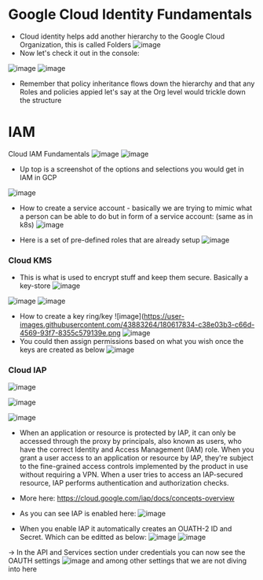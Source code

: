 # Google Cloud Identity Fundamentals
- Cloud identity helps add another hierarchy to the Google Cloud Organization, this is called Folders
![image](https://user-images.githubusercontent.com/43883264/179438253-74bbae3f-e9f3-48ac-8e43-51e264234041.png)
- Now let's check it out in the console:

![image](https://user-images.githubusercontent.com/43883264/179438387-b19523a4-be52-48cf-ace8-1a44fcc37703.png)
![image](https://user-images.githubusercontent.com/43883264/179438431-50c7f379-5a37-46cd-b741-0faf088a9ba6.png)

- Remember that policy inheritance flows down the hierarchy and that any Roles and policies appied let's say at the Org level would trickle down the structure

# IAM
Cloud IAM Fundamentals
![image](https://user-images.githubusercontent.com/43883264/180617268-38e686db-473d-4c8b-845f-87390873c9d6.png)
![image](https://user-images.githubusercontent.com/43883264/180617304-0922c1f3-031f-44b6-bfa4-7cc092c1e25b.png)
- Up top is a screenshot of the options and selections you would get in IAM in GCP

![image](https://user-images.githubusercontent.com/43883264/180617555-f1168728-5697-4496-9771-cfc02edaac2d.png)



- How to create a service account - basically we are trying to mimic what a person can be able to do but in form of a service account: (same as in k8s)
![image](https://user-images.githubusercontent.com/43883264/180617463-38541662-020a-4b0e-ac8e-8177eaa82879.png)

- Here is a set of pre-defined roles that are already setup
![image](https://user-images.githubusercontent.com/43883264/180617483-5f87ba09-6161-4bcd-bf3c-94cef92d6db0.png)

### Cloud KMS
- This is what is used to encrypt stuff and keep them secure. Basically a key-store
![image](https://user-images.githubusercontent.com/43883264/180617665-2ae8026e-4856-4c17-a33f-5f2c5fdf1f44.png)

![image](https://user-images.githubusercontent.com/43883264/180617700-a79e3dfe-6228-4da5-9696-836600a59209.png)
![image](https://user-images.githubusercontent.com/43883264/180617732-38e66bd2-bd2a-4d2b-b91a-21e39d3bbc26.png)
- How to create a key ring/key
![image](https://user-images.githubusercontent.com/43883264/180617834-c38e03b3-c66d-4569-93f7-8355c579139e.png
![image](https://user-images.githubusercontent.com/43883264/180617665-2ae8026e-4856-4c17-a33f-5f2c5fdf1f44.png)
- You could then assign permissions based on what you wish once the keys are created as below
![image](https://user-images.githubusercontent.com/43883264/180617880-d972145e-e4a1-464f-9cdf-3103b636214f.png)

### Cloud IAP
![image](https://user-images.githubusercontent.com/43883264/180617905-19b8e441-34e7-4cd3-a92a-8dc724b5e189.png)

![image](https://user-images.githubusercontent.com/43883264/180618226-a19fd825-e4ed-4460-8b2d-6b9a718964a2.png)

![image](https://user-images.githubusercontent.com/43883264/180618342-ebf632c8-258c-4682-b26c-a43586127ec3.png)
 
- When an application or resource is protected by IAP, it can only be accessed through the proxy by principals, also known as users, who have the correct Identity and Access Management (IAM) role. When you grant a user access to an application or resource by IAP, they're subject to the fine-grained access controls implemented by the product in use without requiring a VPN. When a user tries to access an IAP-secured resource, IAP performs authentication and authorization checks.
- More here: https://cloud.google.com/iap/docs/concepts-overview

- As you can see IAP is enabled here:
![image](https://user-images.githubusercontent.com/43883264/180618464-4ab4883c-01cf-494a-9f39-21d4d62861b4.png)
- When you enable IAP it automatically creates an OUATH-2 ID and Secret. Which can be editted as below:
![image](https://user-images.githubusercontent.com/43883264/180618528-06367730-6d67-4eb2-bf38-fd10d52afafc.png)
![image](https://user-images.githubusercontent.com/43883264/180618539-5b2cb981-4033-4559-92e9-bde56d5d6f1e.png)

-> In the API and Services section under credentials you can now see the OAUTH settings
![image](https://user-images.githubusercontent.com/43883264/180618584-c46d5ee1-3e1b-4fea-bce1-7e059cd912d6.png)
and among other settings that we are not diving into here
